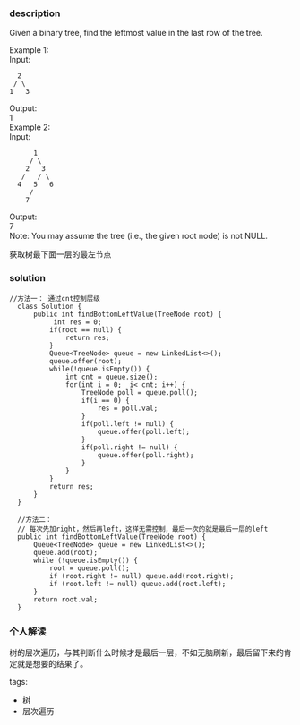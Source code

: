 ### description    
  Given a binary tree, find the leftmost value in the last row of the tree.  
    
  Example 1:  
  Input:  
    
      2  
     / \  
    1   3  
    
  Output:  
  1  
  Example 2:   
  Input:  
    
          1  
         / \  
        2   3  
       /   / \  
      4   5   6  
         /  
        7  
    
  Output:  
  7  
  Note: You may assume the tree (i.e., the given root node) is not NULL.  
    
  获取树最下面一层的最左节点  
### solution    
```    
//方法一： 通过cnt控制层级
  class Solution {  
      public int findBottomLeftValue(TreeNode root) {  
           int res = 0;  
          if(root == null) {  
              return res;  
          }  
          Queue<TreeNode> queue = new LinkedList<>();  
          queue.offer(root);  
          while(!queue.isEmpty()) {  
              int cnt = queue.size();  
              for(int i = 0;  i< cnt; i++) {  
                  TreeNode poll = queue.poll();  
                  if(i == 0) {  
                      res = poll.val;  
                  }  
                  if(poll.left != null) {  
                      queue.offer(poll.left);  
                  }  
                  if(poll.right != null) {  
                      queue.offer(poll.right);  
                  }  
              }  
          }  
          return res;  
      }  
  }  
  
  //方法二： 
  // 每次先加right，然后再left，这样无需控制，最后一次的就是最后一层的left
  public int findBottomLeftValue(TreeNode root) {
      Queue<TreeNode> queue = new LinkedList<>();
      queue.add(root);
      while (!queue.isEmpty()) {
          root = queue.poll();
          if (root.right != null) queue.add(root.right);
          if (root.left != null) queue.add(root.left);
      }
      return root.val;
  }
```    
    
### 个人解读    
  树的层次遍历，与其判断什么时候才是最后一层，不如无脑刷新，最后留下来的肯定就是想要的结果了。  
    
tags:    
  -  树  
  -  层次遍历  
